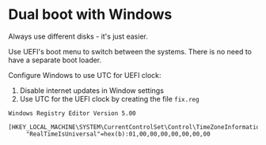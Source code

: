 # Dual boot with Windows

Always use different disks - it's just easier.

Use UEFI's boot menu to switch between the systems. There is no need to have a separate boot loader.

Configure Windows to use UTC for UEFI clock:

1. Disable internet updates in Window settings
2. Use UTC for the UEFI clock by creating the file `fix.reg`

```reg
Windows Registry Editor Version 5.00

[HKEY_LOCAL_MACHINE\SYSTEM\CurrentControlSet\Control\TimeZoneInformation]
     "RealTimeIsUniversal"=hex(b):01,00,00,00,00,00,00,00
```
